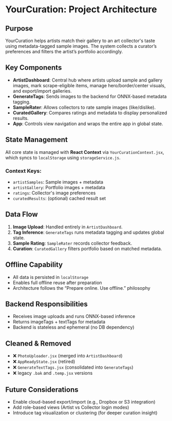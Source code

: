# YourCuration: Project Architecture

## Purpose
YourCuration helps artists match their gallery to an art collector's taste using metadata-tagged sample images. The system collects a curator’s preferences and filters the artist’s portfolio accordingly.

## Key Components

- **ArtistDashboard**: Central hub where artists upload sample and gallery images, mark scrape-eligible items, manage hero/border/center visuals, and export/import galleries.
- **GenerateTags**: Sends images to the backend for ONNX-based metadata tagging.
- **SampleRater**: Allows collectors to rate sample images (like/dislike).
- **CuratedGallery**: Compares ratings and metadata to display personalized results.
- **App**: Controls view navigation and wraps the entire app in global state.

## State Management

All core state is managed with **React Context** via `YourCurationContext.jsx`, which syncs to `localStorage` using `storageService.js`.

### Context Keys:
- `artistSamples`: Sample images + metadata
- `artistGallery`: Portfolio images + metadata
- `ratings`: Collector's image preferences
- `curatedResults`: (optional) cached result set

## Data Flow

1. **Image Upload**: Handled entirely in `ArtistDashboard`.
2. **Tag Inference**: `GenerateTags` runs metadata tagging and updates global state.
3. **Sample Rating**: `SampleRater` records collector feedback.
4. **Curation**: `CuratedGallery` filters portfolio based on matched metadata.

## Offline Capability

- All data is persisted in `localStorage`
- Enables full offline reuse after preparation
- Architecture follows the “Prepare online. Use offline.” philosophy

## Backend Responsibilities

- Receives image uploads and runs ONNX-based inference
- Returns imageTags + textTags for metadata
- Backend is stateless and ephemeral (no DB dependency)

## Cleaned & Removed

- ❌ `PhotoUploader.jsx` (merged into `ArtistDashboard`)
- ❌ `AppReadyState.jsx` (retired)
- ❌ `GenerateTextTags.jsx` (consolidated into `GenerateTags`)
- ❌ legacy `.bak` and `.temp.jsx` versions

## Future Considerations

- Enable cloud-based export/import (e.g., Dropbox or S3 integration)
- Add role-based views (Artist vs Collector login modes)
- Introduce tag visualization or clustering (for deeper curation insight)